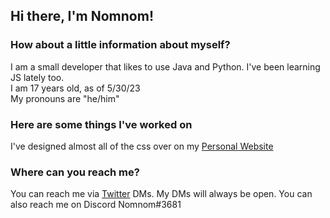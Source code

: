 ## Hi there, I'm Nomnom!

### How about a little information about myself?
I am a small developer that likes to use Java and Python. I've been learning JS lately too.<br>
I am 17 years old, as of 5/30/23<br>
My pronouns are "he/him"<br>

### Here are some things I've worked on
I've designed almost all of the css over on my [Personal Website](https://nomnomplays.github.io)<br>

### Where can you reach me?
You can reach me via [Twitter](https://twitter.com/NomnomPlays/) DMs. My DMs will always be open.
You can also reach me on Discord Nomnom#3681

<!--
**NomnomPlays/NomnomPlays** is a ✨ _special_ ✨ repository because its `README.md` (this file) appears on your GitHub profile.

Here are some ideas to get you started:

- 🔭 I’m currently working on ...
- 🌱 I’m currently learning ...
- 👯 I’m looking to collaborate on ...
- 🤔 I’m looking for help with ...
- 💬 Ask me about ...
- 📫 How to reach me: ...
- 😄 Pronouns: ...
- ⚡ Fun fact: ...
-->
